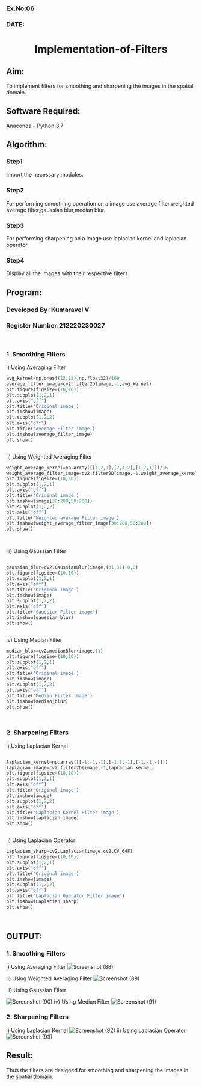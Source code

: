 ### Ex.No:06
### DATE: 
# <p align="center"> Implementation-of-Filters

</p>

## Aim:
To implement filters for smoothing and sharpening the images in the spatial domain.

## Software Required:
Anaconda - Python 3.7

## Algorithm:
### Step1
Import the necessary modules.
### Step2
For performing smoothing operation on a image use average filter,weighted average filter,gaussian blur,median blur.

### Step3
For performing sharpening on a image use laplacian kernel and laplacian operator.

### Step4
Display all the images with their respective filters.


## Program:
### Developed By   :Kumaravel V
### Register Number:212220230027
</br>

### 1. Smoothing Filters

i) Using Averaging Filter
```Python
avg_kernel=np.ones((13,13),np.float32)/169
average_filter_image=cv2.filter2D(image,-1,avg_kernel)
plt.figure(figsize=(10,10))
plt.subplot(1,2,1)
plt.axis("off")
plt.title('Original image')
plt.imshow(image)
plt.subplot(1,2,2)
plt.axis("off")
plt.title('Average Filter image')
plt.imshow(average_filter_image)
plt.show()



```
ii) Using Weighted Averaging Filter
```Python
weight_average_kernel=np.array([[1,2,1],[2,4,2],[1,2,1]])/16
weight_average_filter_image=cv2.filter2D(image,-1,weight_average_kernel)
plt.figure(figsize=(10,10))
plt.subplot(1,2,1)
plt.axis("off")
plt.title('Original image')
plt.imshow(image[30:200,50:200])
plt.subplot(1,2,2)
plt.axis("off")
plt.title('Weighted average Filter image')
plt.imshow(weight_average_filter_image[30:200,50:200])
plt.show()




```
iii) Using Gaussian Filter
```Python

gaussian_blur=cv2.GaussianBlur(image,(31,31),0,0)
plt.figure(figsize=(10,10))
plt.subplot(1,2,1)
plt.axis("off")
plt.title('Original image')
plt.imshow(image)
plt.subplot(1,2,2)
plt.axis("off")
plt.title('Gaussian Filter image')
plt.imshow(gaussian_blur)
plt.show()



```

iv) Using Median Filter
```Python
median_blur=cv2.medianBlur(image,11)
plt.figure(figsize=(10,10))
plt.subplot(1,2,1)
plt.axis("off")
plt.title('Original image')
plt.imshow(image)
plt.subplot(1,2,2)
plt.axis("off")
plt.title('Median Filter image')
plt.imshow(median_blur)
plt.show()




```

### 2. Sharpening Filters
i) Using Laplacian Kernal
```Python

laplacian_kernel=np.array([[-1,-1,-1],[-1,8,-1],[-1,-1,-1]])
laplacian_image=cv2.filter2D(image,-1,laplacian_kernel)
plt.figure(figsize=(10,10))
plt.subplot(1,2,1)
plt.axis("off")
plt.title('Original image')
plt.imshow(image)
plt.subplot(1,2,2)
plt.axis("off")
plt.title('Laplacian Kernel Filter image')
plt.imshow(laplacian_image)
plt.show()



```
ii) Using Laplacian Operator
```Python
Laplacian_sharp=cv2.Laplacian(image,cv2.CV_64F)
plt.figure(figsize=(10,10))
plt.subplot(1,2,1)
plt.axis("off")
plt.title('Original image')
plt.imshow(image)
plt.subplot(1,2,2)
plt.axis("off")
plt.title('Laplacian Operator Filter image')
plt.imshow(Laplacian_sharp)
plt.show()




```

## OUTPUT:
### 1. Smoothing Filters


i) Using Averaging Filter
![Screenshot (88)](https://user-images.githubusercontent.com/75235334/166420627-31b2f484-5a06-488a-916d-a9829b2e6e64.png)


ii) Using Weighted Averaging Filter
![Screenshot (89)](https://user-images.githubusercontent.com/75235334/166420731-9e61152f-f8ae-4264-84ee-00b5fc102a07.png)

iii) Using Gaussian Filter

![Screenshot (90)](https://user-images.githubusercontent.com/75235334/166420809-96ee3135-cf27-439c-bc61-1f70323e9104.png)
iv) Using Median Filter
![Screenshot (91)](https://user-images.githubusercontent.com/75235334/166420887-77f63e8a-07c4-4ea3-af1c-0d2a7dfb2d11.png)
### 2. Sharpening Filters
 

i) Using Laplacian Kernal
![Screenshot (92)](https://user-images.githubusercontent.com/75235334/166420999-c01a439c-f41f-43aa-87d1-876f4c2c9c5e.png)
ii) Using Laplacian Operator
![Screenshot (93)](https://user-images.githubusercontent.com/75235334/166421063-230efd8a-1792-4488-be88-d05563a44d44.png)

## Result:
Thus the filters are designed for smoothing and sharpening the images in the spatial domain.
